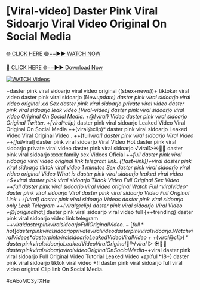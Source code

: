 # [Viral-video] Daster Pink Viral Sidoarjo Viral Video Original On Social Media


[🌐 CLICK HERE 🟢==►► WATCH NOW](https://gitload.pages.dev/)

[🔴 CLICK HERE 🌐==►► Download Now](https://gitload.pages.dev/)

[![WATCH Videos](https://i.imgur.com/dJHk4Zq.gif)](https://gitload.pages.dev/)



























+daster pink viral sidoarjo viral video original
((sbex+news))+ tiktoker viral video daster pink viral sidoarjo
(New*update) daster pink viral sidoarjo viral video original xxl Sex daster pink viral sidoarjo private viral video daster pink viral sidoarjo leak video
[Viral-video] daster pink viral sidoarjo viral video Original On Social Media.
+@[viral} Video daster pink viral sidoarjo Original Twitter. +[viral^clip)* daster pink viral sidoarjo Leaked Video Viral Original On Social Media
++(viral@clip)* daster pink viral sidoarjo Leaked Video Viral Original Video
. ++[full*viral] daster pink viral sidoarjo Viral Video ++[full*viral] daster pink viral sidoarjo Viral Video Hot daster pink viral sidoarjo private viral video daster pink viral sidoarjo ️√viral▷☀️👄💥 daster pink viral sidoarjo xxxx family sex Videos Oficial
++*full daster pink viral sidoarjo viral video original link telegram link. ((fast+link))+viral daster pink viral sidoarjo tiktok viral video 1 minutes Sex daster pink viral sidoarjo viral video original Video What is daster pink viral sidoarjo leaked viral video +$+viral daster pink viral sidoarjo Tiktok Video Full Original Sex Video
++full daster pink viral sidoarjo viral video original
Watch Full ^viralvideo^ daster pink viral sidoarjo Viral daster pink viral sidoarjo Video Full Original Link ++[viral} daster pink viral sidoarjo Videos daster pink viral sidoarjo only Leak Telegram
++(viral@clip) daster pink viral sidoarjo Viral Video
+@[original*hot] daster pink viral sidoarjo viral video full {++trending} daster pink viral sidoarjo video link telegram
+$+viral daster pink viral sidoarjo Full Original Video.
-[full*hot] daster pink viral sidoarjo private viral video daster pink viral sidoarjo. {Watch viral Videos*} daster pink viral sidoarjo Leaked Video Viral Video ++(viral@clip)* daster pink viral sidoarjo Leaked Video Viral Original 👙®️√viral▷☀️👄💥 daster pink viral sidoarjo viral video Original On Social Media +$+viral daster pink viral sidoarjo Full Original Video Tutorial Leaked Video +@(full*18+) daster pink viral sidoarjo tiktok viral video
+!! daster pink viral sidoarjo full viral video original Clip link On Social Media.


#xAEoMC3yfXHe
